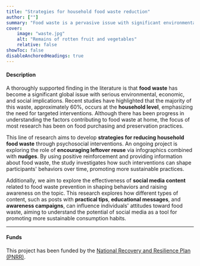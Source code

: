 ```yaml
---
title: "Strategies for household food waste reduction" 
author: [""]
summary: "Food waste is a pervasive issue with significant environmental, economic, and social consequences. This project explores some behavioral interventions aimed at reducing food waste at the household level, focusing on how small changes in daily habits and decisions can lead to substantial reductions in waste."
cover:
    image: "waste.jpg"
    alt: "Remains of rotten fruit and vegetables"
    relative: false
showToc: false
disableAnchoredHeadings: true
---
```


#### Description

A thoroughly supported finding in the literature is that **food waste** has become a significant global issue with serious environmental, economic, and social implications. Recent studies have highlighted that the majority of this waste, approximately 60%, occurs at the **household level**, emphasizing the need for targeted interventions. Although there has been progress in understanding the factors contributing to food waste at home, the focus of most research has been on food purchasing and preservation practices.

This line of research aims to develop **strategies for reducing household food waste** through psychosocial interventions. An ongoing project is exploring the role of **encouraging leftover reuse** via infographics combined with **nudges**. By using positive reinforcement and providing information about food waste, the study investigates how such interventions can shape participants' behaviors over time, promoting more sustainable practices.

Additionally, we aim to explore the effectiveness of **social media content** related to food waste prevention in shaping behaviors and raising awareness on the topic. This research explores how different types of content, such as posts with **practical tips**, **educational messages**, and **awareness campaigns**, can influence individuals' attitudes toward food waste, aiming to understand the potential of social media as a tool for promoting more sustainable consumption habits.

------------------------------------------------------------------------

#### Funds

This project has been funded by the [National Recovery and Resilience Plan (PNRR)](https://www.italiadomani.gov.it/content/sogei-ng/it/en/home.html).
